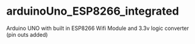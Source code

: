 # arduinoUno_ESP8266_integrated
Arduino UNO with built in ESP8266 Wifi Module and 3.3v logic converter (pin outs added)
